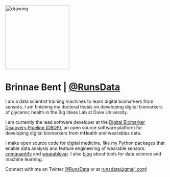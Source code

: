 
<img src="https://user-images.githubusercontent.com/43549914/89065292-6340a900-d339-11ea-9879-42985b082c2a.png" alt="drawing" width="200"/> 

# Brinnae Bent | [@RunsData](runsdata.org)



I am a data scientist training machines to learn digital biomarkers from sensors. I am finishing my doctoral thesis on developing digital biomarkers of glycemic health in the Big Ideas Lab at Duke University. 

I am currently the lead software developer at the [Digital Biomarker Discovery Pipeline (DBDP)](https://dbdp.org/), an open source software platform for developing digital biomarkers from mHealth and wearables data. 

I make open source code for digital medicine, like my Python packages that enable data analysis and feature engineering of wearable sensors: [cgmquantify](https://github.com/brinnaebent/cgmquantify) and [wearablevar](https://github.com/brinnaebent/wearablevar). I also [blog](https://medium.com/@RunsData) about tools for data science and machine learning.

Connect with me on Twitter [@RunsData](https://twitter.com/RunsData) or at runsdata@gmail.com!
